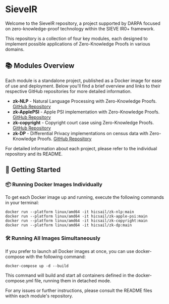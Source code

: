 # SieveIR

Welcome to the SieveIR repository, a project supported by DARPA focused on zero-knowledge-proof technology within the SIEVE IR0+ framework. 

This repository is a collection of four key modules, each designed to implement possible applications of Zero-Knowledge Proofs in various domains.

## 📚 Modules Overview

Each module is a standalone project, published as a Docker image for ease of use and deployment. Below you'll find a brief overview and links to their respective GitHub repositories for more detailed information.

- **zk-NLP** - Natural Language Processing with Zero-Knowledge Proofs. [GitHub Repository](https://github.com/hicsail/zk-NLP)
- **zk-ApplePSI** - Apple PSI implementation with Zero-Knowledge Proofs. [GitHub Repository](https://github.com/hicsail/zk-ApplePSI)
- **zk-copyright** - Copyright court case using Zero-Knowledge Proofs. [GitHub Repository](https://github.com/hicsail/zk-copyright)
- **zk-DP** - Differential Privacy implementations on census data with Zero-Knowledge Proofs. [GitHub Repository](https://github.com/hicsail/zk-DP)

For detailed information about each project, please refer to the individual repository and its README.

## 🚀 Getting Started

### 📦 Running Docker Images Individually

To get each Docker image up and running, execute the following commands in your terminal:

```
docker run --platform linux/amd64 -it hicsail/zk-nlp:main      
docker run --platform linux/amd64 -it hicsail/zk-apple-psi:main
docker run --platform linux/amd64 -it hicsail/zk-copyright:main
docker run --platform linux/amd64 -it hicsail/zk-dp:main
```

### 🛠 Running All Images Simultaneously
If you prefer to launch all Docker images at once, you can use docker-compose with the following command:

```
docker-compose up -d --build
```

This command will build and start all containers defined in the docker-compose.yml file, running them in detached mode.

For any issues or further instructions, please consult the README files within each module's repository. 
